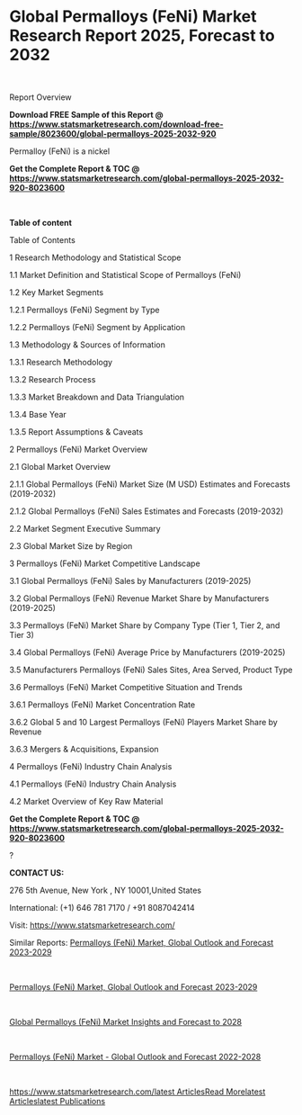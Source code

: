 <h1>Global Permalloys (FeNi) Market Research Report 2025, Forecast to 2032</h1><br/><p>Report Overview</p>
 
 
 
 <p><strong>Download FREE Sample of this Report @ <a href="https://www.statsmarketresearch.com/download-free-sample/8023600/global-permalloys-2025-2032-920">https://www.statsmarketresearch.com/download-free-sample/8023600/global-permalloys-2025-2032-920</a></strong></p>
 
 
 
 <p>Permalloy (FeNi) is a nickel</p>
 
 
 
 <div><b>Get the Complete Report & TOC @ <a href="https://www.statsmarketresearch.com/global-permalloys-2025-2032-920-8023600">https://www.statsmarketresearch.com/global-permalloys-2025-2032-920-8023600</a></b></div>
 
 
 
 <p><br />
 
 <b>Table of content</b></p>
 
 
 
 <p>Table of Contents<br />
 
 1 Research Methodology and Statistical Scope<br />
 
 1.1 Market Definition and Statistical Scope of Permalloys (FeNi)<br />
 
 1.2 Key Market Segments<br />
 
 1.2.1 Permalloys (FeNi) Segment by Type<br />
 
 1.2.2 Permalloys (FeNi) Segment by Application<br />
 
 1.3 Methodology & Sources of Information<br />
 
 1.3.1 Research Methodology<br />
 
 1.3.2 Research Process<br />
 
 1.3.3 Market Breakdown and Data Triangulation<br />
 
 1.3.4 Base Year<br />
 
 1.3.5 Report Assumptions & Caveats<br />
 
 2 Permalloys (FeNi) Market Overview<br />
 
 2.1 Global Market Overview<br />
 
 2.1.1 Global Permalloys (FeNi) Market Size (M USD) Estimates and Forecasts (2019-2032)<br />
 
 2.1.2 Global Permalloys (FeNi) Sales Estimates and Forecasts (2019-2032)<br />
 
 2.2 Market Segment Executive Summary<br />
 
 2.3 Global Market Size by Region<br />
 
 3 Permalloys (FeNi) Market Competitive Landscape<br />
 
 3.1 Global Permalloys (FeNi) Sales by Manufacturers (2019-2025)<br />
 
 3.2 Global Permalloys (FeNi) Revenue Market Share by Manufacturers (2019-2025)<br />
 
 3.3 Permalloys (FeNi) Market Share by Company Type (Tier 1, Tier 2, and Tier 3)<br />
 
 3.4 Global Permalloys (FeNi) Average Price by Manufacturers (2019-2025)<br />
 
 3.5 Manufacturers Permalloys (FeNi) Sales Sites, Area Served, Product Type<br />
 
 3.6 Permalloys (FeNi) Market Competitive Situation and Trends<br />
 
 3.6.1 Permalloys (FeNi) Market Concentration Rate<br />
 
 3.6.2 Global 5 and 10 Largest Permalloys (FeNi) Players Market Share by Revenue<br />
 
 3.6.3 Mergers & Acquisitions, Expansion<br />
 
 4 Permalloys (FeNi) Industry Chain Analysis<br />
 
 4.1 Permalloys (FeNi) Industry Chain Analysis<br />
 
 4.2 Market Overview of Key Raw Material</p>
 
 
 
 <div><b>Get the Complete Report & TOC @ <a href="https://www.statsmarketresearch.com/global-permalloys-2025-2032-920-8023600">https://www.statsmarketresearch.com/global-permalloys-2025-2032-920-8023600</a></b></div>
 
 
 
 <p>? </p>
 
 
 
 <p><b>CONTACT US:</b><br />
 
 276 5th Avenue, New York , NY 10001,United States<br />
 
 International: (+1) 646 781 7170 / +91 8087042414<br />
 
 Visit: <a href="https://www.statsmarketresearch.com/">https://www.statsmarketresearch.com/</a><br />
 
 Similar Reports: <a href="https://www.statsmarketresearch.com/global-permalloys-2025-2032-920-8023600">Permalloys (FeNi) Market, Global Outlook and Forecast 2023-2029</a><br />
 
 <br />
 
 <a href="https://www.statsmarketresearch.com/global-permalloys-2025-2032-920-8023600">Permalloys (FeNi) Market, Global Outlook and Forecast 2023-2029</a><br />
 
 <br />
 
 <a href="https://www.statsmarketresearch.com/global-permalloys-2025-2032-920-8023600">Global Permalloys (FeNi) Market Insights and Forecast to 2028</a><br />
 
 <br />
 
 <a href="https://www.statsmarketresearch.com/global-permalloys-2025-2032-920-8023600">Permalloys (FeNi) Market - Global Outlook and Forecast 2022-2028</a><br />
 
 <br />
 
 <a href="https://gyeongbokgung.com">https://www.statsmarketresearch.com/</a><a href="https://hallyeomaritime.com">latest Articles</a><a href="https://jingwansa.com">Read More</a><a href="https://nguoiviet.jp/">latest Articles</a><a href="https://www.intelmarketresearch.com/">latest Publications</a></p>